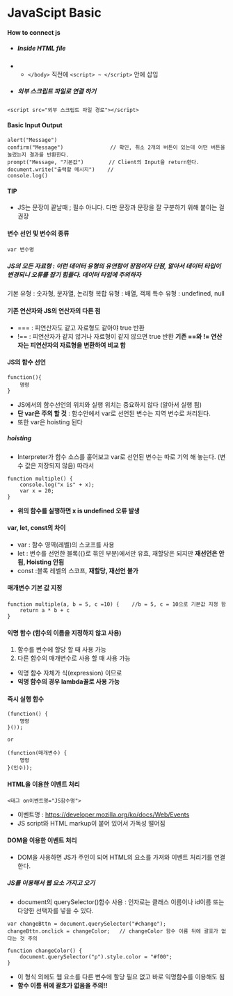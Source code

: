 # JavaScipt Basic

#### How to connect js
- ##### Inside HTML file
- - `</body>` 직전에 `<script> ~ </script>` 안에 삽입
- ##### 외부 스크립트 파일로 연결 하기
~~~
<script src="외부 스크립트 파일 경로"></script>
~~~

#### Basic Input Output
~~~
alert("Message")
confirm("Message")				 // 확인, 취소 2개의 버튼이 있는데 어떤 버튼을 눌렀는지 결과를 반환한다.
prompt("Message, "기본값")        // Client의 Input을 return한다.
document.write("출력할 메시지")    // 
console.log()
~~~

#### TIP
- JS는 문장이 끝날때 ; 필수 아니다. 다만 문장과 문장을 잘 구분하기 위해 붙이는 걸 권장

#### 변수 선언 및 변수의 종류
~~~
var 변수명
~~~

##### JS의 모든 자료형 : 이런 데이터 유형의 유연함이 장점이자 단점, 알아서 데이터 타입이 변경되니 오류를 잡기 힘들다. 데이터 타입에 주의하자 
기본 유형 : 숫자형, 문자열, 논리형
복합 유형 : 배열, 객체
특수 유형 : undefined, null

#### 기존 연산자와 JS의 연산자의 다른 점
- === : 피연산자도 같고 자료형도 같아야 true 반환
- !== : 피연산자가 같지 않거나 자료형이 같지 않으면 true 반환
<b>기존 ==와 != 연산자는 피연산자의 자료형을 변환하여 비교 함</b>

#### JS의 함수 선언
~~~
function(){
	명령
}
~~~
- JS에서의 함수선언의 위치와 실행 위치는 중요하지 않다 (알아서 실행 됨)
- **단 var은 주의 할 것** : 함수안에서 var로 선언된 변수는 지역 변수로 처리된다.
- 또한 var은 hoisting 된다
##### hoisting
- Interpreter가 함수 소스를 훝어보고 var로 선언된 변수는 따로 기억 해 놓는다. (변수 값은 저장되지 않음) 따라서
~~~
function multiple() {
	console.log("x is" + x);
    var x = 20;
}
~~~
- **위의 함수를 실행하면 x is undefined 오류 발생**

#### var, let, const의 차이
- var : 함수 영역(레벨)의 스코프를 사용
- let : 변수를 선언한 블록({}로 묶인 부분)에서만 유효, 재할당은 되지만 **재선언은 안됨, Hoisting 안됨**
- const :블록 레벨의 스코프, **재할당, 재선언 불가**

#### 매개변수 기본 값 지정
~~~
function multiple(a, b = 5, c =10) {	//b = 5, c = 10으로 기본값 지정 함
	return a * b + c
}
~~~

#### 익명 함수 (함수의 이름을 지정하지 않고 사용)
1. 함수를 변수에 할당 할 때 사용 가능
2. 다른 함수의 매개변수로 사용 할 때 사용 가능
- 익명 함수 자체가 식(expression) 이므로
- **익명 함수의 경우 lambda꼴로 사용 가능**

#### 즉시 실행 함수
~~~
(function() {
	명령
}());

or 

(function(매개변수) {
	명령
}(인수));
~~~

#### HTML을 이용한 이벤트 처리
~~~
<태그 on이벤트명="JS함수명">
~~~
- 이벤트명 : https://developer.mozilla.org/ko/docs/Web/Events
- JS script와 HTML markup이 붙어 있어서 가독성 떨어짐

#### DOM을 이용한 이벤트 처리
- DOM을 사용하면 JS가 주인이 되어 HTML의 요소를 가져와 이벤트 처리기를 연결한다.
##### JS를 이용해서 웹 요소 가지고 오기
- document의 querySelector()함수 사용 : 인자로는 클래스 이름이나 id이름 또는 다양한 선택자를 넣을 수 있다.

~~~
var changeBttn = document.querySelector("#change");
changeBttn.onclick = changeColor;	// changeColor 함수 이름 뒤에 괄호가 없다는 것 주의

function changeColor() {
	document.querySelector("p").style.color = "#f00";
}
~~~
- 이 형식 외에도 웹 요소를 다른 변수에 할당 필요 없고 바로 익명함수를 이용해도 됨
- **함수 이름 뒤에 괄호가 없음을 주의!!**